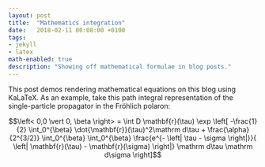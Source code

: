 ```yaml
---
layout: post
title:  "Mathematics integration"
date:   2018-02-11 00:08:00 +0100
tags:
- jekyll
- latex
math-enabled: true
description: "Showing off mathematical formulae in blog posts."
---
```

This post demos rendering mathematical equations on this blog using KaLaTeX. As an example, take this path integral representation of the single-particle propagator in the Fröhlich polaron:

$$\left< 0,0 \vert 0, \beta \right> = \int D \mathbf{r}(\tau) \exp \left[ -\frac{1}{2} \int_0^{\beta} \dot{\mathbf{r}}(\tau)^2\mathrm d\tau + \frac{\alpha}{2^{3/2}} \int_0^{\beta} \int_0^{\beta} \frac{e^{- \left| \tau - \sigma \right|}}{ \left| \mathbf{r}(\tau) - \mathbf{r}(\sigma) \right|} \mathrm d\tau \mathrm d\sigma \right]$$
